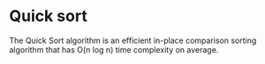 # Quick sort
The Quick Sort algorithm is an efficient in-place comparison sorting algorithm that has O(n log n) time complexity on average.